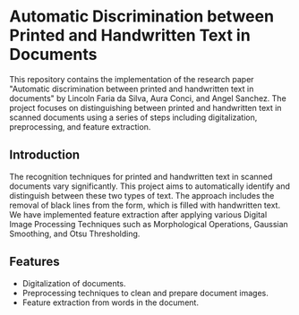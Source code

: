 # Automatic Discrimination between Printed and Handwritten Text in Documents

This repository contains the implementation of the research paper "Automatic discrimination between printed and handwritten text in documents" by Lincoln Faria da Silva, Aura Conci, and Angel Sanchez. The project focuses on distinguishing between printed and handwritten text in scanned documents using a series of steps including digitalization, preprocessing, and feature extraction.

## Introduction

The recognition techniques for printed and handwritten text in scanned documents vary significantly. This project aims to automatically identify and distinguish between these two types of text. The approach includes the removal of black lines from the form, which is filled with handwritten text. We have implemented feature extraction after applying various Digital Image Processing Techniques such as Morphological Operations, Gaussian Smoothing, and Otsu Thresholding.

## Features

- Digitalization of documents.
- Preprocessing techniques to clean and prepare document images.
- Feature extraction from words in the document.
